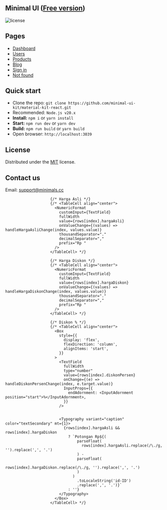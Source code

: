 ## Minimal UI ([Free version](https://free.minimals.cc/))

![license](https://img.shields.io/badge/license-MIT-blue.svg)

## Pages

- [Dashboard](https://free.minimals.cc/)
- [Users](https://free.minimals.cc/user)
- [Products](https://free.minimals.cc/products)
- [Blog](https://free.minimals.cc/blog)
- [Sign in](https://free.minimals.cc/sign-in)
- [Not found](https://free.minimals.cc/404)

## Quick start

- Clone the repo: `git clone https://github.com/minimal-ui-kit/material-kit-react.git`
- Recommended: `Node.js v20.x`
- **Install:** `npm i` or `yarn install`
- **Start:** `npm run dev` or `yarn dev`
- **Build:** `npm run build` or `yarn build`
- Open browser: `http://localhost:3039`

## License

Distributed under the [MIT](https://github.com/minimal-ui-kit/minimal.free/blob/main/LICENSE.md) license.

## Contact us

Email: support@minimals.cc


                        {/* Harga Asli */}
                        {/* <TableCell align="center">
                          <NumericFormat
                            customInput={TextField}
                            fullWidth
                            value={rows[index].hargaAsli}
                            onValueChange={(values) => handleHargaAsliChange(index, values.value)}
                            thousandSeparator="."
                            decimalSeparator=","
                            prefix="Rp "
                          />
                        </TableCell> */}

                        {/* Harga Diskon */}
                        {/* <TableCell align="center">
                          <NumericFormat
                            customInput={TextField}
                            fullWidth
                            value={rows[index].hargaDiskon}
                            onValueChange={(values) => handleHargaDiskonChange(index, values.value)}
                            thousandSeparator="."
                            decimalSeparator=","
                            prefix="Rp "
                          />
                        </TableCell> */}

                        {/* Diskon % */}
                        {/* <TableCell align="center">
                          <Box
                            style={{
                              display: 'flex',
                              flexDirection: 'column',
                              alignItems: 'start',
                            }}
                          >
                            <TextField
                              fullWidth
                              type="number"
                              value={rows[index].diskonPersen}
                              onChange={(e) => handleDiskonPersenChange(index, e.target.value)}
                              InputProps={{
                                endAdornment: <InputAdornment position="start">%</InputAdornment>,
                              }}
                            />


                            <Typography variant="caption" color="textSecondary" mt={1}>
                              {rows[index].hargaAsli && rows[index].hargaDiskon
                                ? `Potongan Rp${(
                                    parseFloat(
                                      rows[index].hargaAsli.replace(/\./g, '').replace(',', '.')
                                    ) -
                                    parseFloat(
                                      rows[index].hargaDiskon.replace(/\./g, '').replace(',', '.')
                                    )
                                  )
                                    .toLocaleString('id-ID')
                                    .replace(',', '.')}`
                                : ''}
                            </Typography>
                          </Box>
                        </TableCell> */}
